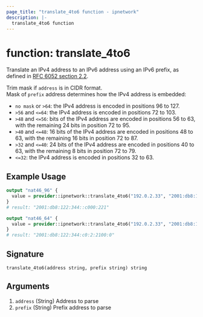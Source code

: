 ```yaml
---
page_title: "translate_4to6 function - ipnetwork"
description: |-
  translate_4to6 function
---
```


# function: translate_4to6

Translate an IPv4 address to an IPv6 address using an IPv6 prefix, as defined in [RFC 6052 section 2.2](https://tools.ietf.org/html/rfc6052#section-2.2).

Trim mask if `address` is in CIDR format.  
Mask of `prefix` address determines how the IPv4 address is embedded:

- `no mask` or `>64`: the IPv4 address is encoded in positions 96 to 127.
- `>56` and `<=64`: the IPv4 address is encoded in positions 72 to 103.
- `>48` and `<=56`: bits of the IPv4 address are encoded in positions 56 to 63,
  with the remaining 24 bits in position 72 to 95.
- `>40` and `<=48`: 16 bits of the IPv4 address are encoded in positions 48 to 63,
  with the remaining 16 bits in position 72 to 87.
- `>32` and `<=40`: 24 bits of the IPv4 address are encoded in positions 40 to 63,
  with the remaining 8 bits in position 72 to 79.
- `<=32`: the IPv4 address is encoded in positions 32 to 63.

## Example Usage

```terraform
output "nat46_96" {
  value = provider::ipnetwork::translate_4to6("192.0.2.33", "2001:db8:122:344::")
}
# result: "2001:db8:122:344::c000:221"

output "nat46_64" {
  value = provider::ipnetwork::translate_4to6("192.0.2.33", "2001:db8:122:344::/64")
}
# result: "2001:db8:122:344:c0:2:2100:0"
```

## Signature

```text
translate_4to6(address string, prefix string) string
```

## Arguments

1. `address` (String) Address to parse
1. `prefix` (String) Prefix address to parse
